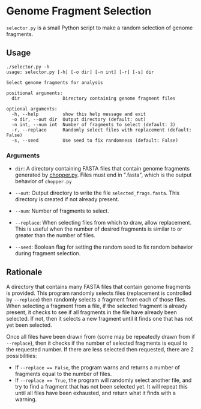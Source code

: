 # Genome Fragment Selection

`selector.py` is a small Python script to make a random selection of genome fragments.

## Usage

```
./selector.py -h
usage: selector.py [-h] [-o dir] [-n int] [-r] [-s] dir

Select genome fragments for analysis

positional arguments:
  dir                Directory containing genome fragment files

optional arguments:
  -h, --help         show this help message and exit
  -o dir, --out dir  Output directory (default: out)
  -n int, --num int  Number of fragments to select (default: 3)
  -r, --replace      Randomly select files with replacement (default: False)
  -s, --seed         Use seed to fix randomness (default: False)
```

### Arguments

* `dir`: A directory containing FASTA files that contain genome fragments generated by [chopper.py](https://github.com/schackartk/challenging-phage-finders/tree/main/src/genome_chopper). Files must end in ".fasta", which is the output behavior of `chopper.py`

* `--out`: Output directory to write the file `selected_frags.fasta`. This directory is created if not already present.

* `--num`: Number of fragments to select.

* `--replace`: When selecting files from which to draw, allow replacement. This is useful when the number of desired fragments is similar to  or greater than the number of files.

* `--seed`: Boolean flag for setting the random seed to fix random behavior during fragment selection.

## Rationale

A directory that contains many FASTA files that contain genome fragments is provided. This program randomly selects files (replacement is controlled by `--replace`) then randomly selects a fragment from each of those files. When selecting a fragment from a file, if the selected fragment is already present, it checks to see if all fragments in the file have already been selected. If not, then it selects a new fragment until it finds one that has not yet been selected.

Once all files have been drawn from (some may be repeatedly drawn from if `--replace`), then it checks if the number of selected fragments is equal to the requested number. If there are less selected then requested, there are 2 possibilities:

* If `--replace == False`, the program warns and returns a number of fragments equal to the number of files. 
* If `--replace == True`, the program will randomly select another file, and try to find a fragment that has not been selected yet. It will repeat this until all files have been exhausted, and return what it finds with a warning.
